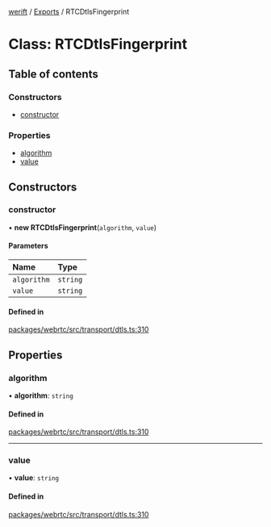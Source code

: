 [werift](../README.md) / [Exports](../modules.md) / RTCDtlsFingerprint

# Class: RTCDtlsFingerprint

## Table of contents

### Constructors

- [constructor](RTCDtlsFingerprint.md#constructor)

### Properties

- [algorithm](RTCDtlsFingerprint.md#algorithm)
- [value](RTCDtlsFingerprint.md#value)

## Constructors

### constructor

• **new RTCDtlsFingerprint**(`algorithm`, `value`)

#### Parameters

| Name | Type |
| :------ | :------ |
| `algorithm` | `string` |
| `value` | `string` |

#### Defined in

[packages/webrtc/src/transport/dtls.ts:310](https://github.com/shinyoshiaki/werift-webrtc/blob/f609bd5a/packages/webrtc/src/transport/dtls.ts#L310)

## Properties

### algorithm

• **algorithm**: `string`

#### Defined in

[packages/webrtc/src/transport/dtls.ts:310](https://github.com/shinyoshiaki/werift-webrtc/blob/f609bd5a/packages/webrtc/src/transport/dtls.ts#L310)

___

### value

• **value**: `string`

#### Defined in

[packages/webrtc/src/transport/dtls.ts:310](https://github.com/shinyoshiaki/werift-webrtc/blob/f609bd5a/packages/webrtc/src/transport/dtls.ts#L310)
